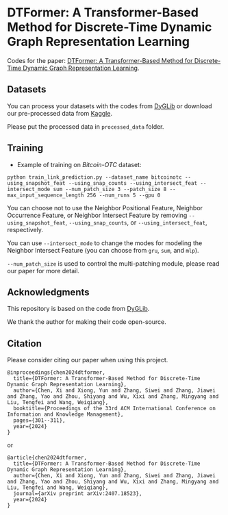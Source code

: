 # DTFormer: A Transformer-Based Method for Discrete-Time Dynamic Graph Representation Learning
Codes for the paper: [DTFormer: A Transformer-Based Method for Discrete-Time Dynamic Graph Representation Learning](https://arxiv.org/abs/2407.18523).


## Datasets

You can process your datasets with the codes from [DyGLib](https://github.com/yule-BUAA/DyGLib/tree/master/preprocess_data) or download our pre-processed data from [Kaggle](https://www.kaggle.com/datasets/chenxi1228/datasets-for-dtformer).

Please put the processed data in ```processed_data``` folder.

## Training
* Example of training on *Bitcoin-OTC* dataset:
```{bash}
python train_link_prediction.py --dataset_name bitcoinotc --using_snapshot_feat --using_snap_counts --using_intersect_feat --intersect_mode sum --num_patch_size 3 --patch_size 8 --max_input_sequence_length 256 --num_runs 5 --gpu 0
```

You can choose not to use the Neighbor Positional Feature, Neighbor Occurrence Feature, or Neighbor Intersect Feature by removing ``--using_snapshot_feat``, ``--using_snap_counts``, or ``--using_intersect_feat``, respectively.

You can use ``--intersect_mode`` to change the modes for modeling the Neighbor Intersect Feature (you can choose from ``gru``, ``sum``, and ``mlp``).

``--num_patch_size`` is used to control the multi-patching module, please read our paper for more detail.

## Acknowledgments
This repository is based on the code from [DyGLib](https://github.com/yule-BUAA/DyGLib).

We thank the author for making their code open-source.


## Citation

Please consider citing our paper when using this project.

```{bibtex}
@inproceedings{chen2024dtformer,
  title={DTFormer: A Transformer-Based Method for Discrete-Time Dynamic Graph Representation Learning},
  author={Chen, Xi and Xiong, Yun and Zhang, Siwei and Zhang, Jiawei and Zhang, Yao and Zhou, Shiyang and Wu, Xixi and Zhang, Mingyang and Liu, Tengfei and Wang, Weiqiang},
  booktitle={Proceedings of the 33rd ACM International Conference on Information and Knowledge Management},
  pages={301--311},
  year={2024}
}
```
or

```{bibtex}
@article{chen2024dtformer,
  title={DTFormer: A Transformer-Based Method for Discrete-Time Dynamic Graph Representation Learning},
  author={Chen, Xi and Xiong, Yun and Zhang, Siwei and Zhang, Jiawei and Zhang, Yao and Zhou, Shiyang and Wu, Xixi and Zhang, Mingyang and Liu, Tengfei and Wang, Weiqiang},
  journal={arXiv preprint arXiv:2407.18523},
  year={2024}
}
```
